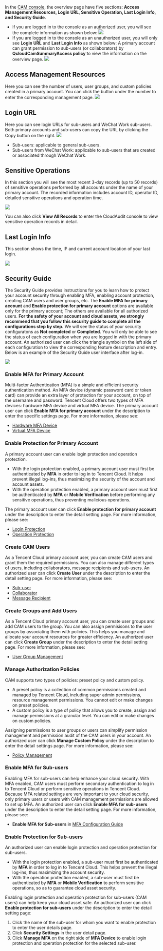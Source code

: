 In the [CAM console](https://intl.cloud.tencent.com/login), the overview page have five sections: **Access Management Resources, Login URL, Sensitive Operation, Last Login Info, and Security Guide**.
- If you are logged in to the console as an authorized user, you will see the complete information as shown below:
![](https://main.qcloudimg.com/raw/d435c8e7cf7ed16659b33d73da41fa01.png) 
<a id="authority"></a>
- If you are logged in to the console as an unauthorized user, you will only see **Login URL** and **Last Login Info** as shown below:
A primary account can grant permission to sub-users (or collaborators) by **QcloudCamSummaryAccess policy** to view the information on the overview page.
![](https://main.qcloudimg.com/raw/43041356d65e8f0076f5846d224847b7.png)

## Access Management Resources
Here you can see the number of users, user groups, and custom policies created in a primary account. You can click the button under the number to enter the corresponding management page.
![](https://main.qcloudimg.com/raw/eb4a27aef033d26e1b5ac2314f6ddf25.png)

## Login URL
Here you can see login URLs for sub-users and WeChat Work sub-users. Both primary accounts and sub-users can copy the URL by clicking the Copy button on the right.
![](https://main.qcloudimg.com/raw/d68b8ed3cfe89966bc1e556a2240edae.png)
- Sub-users: applicable to general sub-users.
- Sub-users from WeChat Work: applicable to sub-users that are created or associated through WeChat Work.

## Sensitive Operations
In this section you will see the most recent 3-day records (up to 50 records) of sensitive operations performed by all accounts under the name of your primary account. The recorded information includes account ID, operator ID, detailed sensitive operations and operation time.

![](https://main.qcloudimg.com/raw/82fdaeb9cb8135c6eef97e64d37db04f.png)

You can also click **View All Records** to enter the CloudAudit console to view sensitive operation records in detail.

## Last Login Info
This section shows the time, IP and current account location of your last login.

![](https://main.qcloudimg.com/raw/e48475cba7fea457c552c30abba5af92.png)
<a id="more"></a>

## Security Guide
The Security Guide provides instructions for you to learn how to protect your account security through enabling MFA, enabling account protection, creating CAM users and user groups, etc.
The **Enable MFA for primary account** and **Enable protection for primary account** options are available only for the primary account;  The others are available for all authorized users.
**For the safety of your account and cloud assets, we strongly recommend that you follow this security guide to complete all the configurations step by step.**
We will see the status of your security configuratons as **Not completed** or **Completed**. You will only be able to see the status of each configuration when you are logged in with the primary account. An authorized user can click the triangle symbol on the left side of each configuration to view the corresponding feature description and entry. Below is an example of the Security Guide user interface after log-in.

![](https://main.qcloudimg.com/raw/8b1276706131c07170af03fcefe54ad0.png)

### Enable MFA for Primary Account
Multi-factor Authentication (MFA) is a simple and efficient security authentication method. An MFA device (dynamic password card or token card) can provide an extra layer of protection for your account, on top of the username and password. Tencent Cloud offers two types of MFA devices: hardware MFA device and virtual MFA device. 
The primary account user can click **Enable MFA for primary account** under the description to enter the specific settings page. For more information, please see:
- [Hardware MFA Device](https://intl.cloud.tencent.com/document/product/378/14520)
- [Virtual MFA Device](https://intl.cloud.tencent.com/document/product/378/14498)

### Enable Protection for Primary Account
A primary account user can enable login protection and operation protection.
- With the login protection enabled, a primary account user must first be authenticated by **MFA** in order to log in to Tencent Cloud. It helps prevent illegal log-ins, thus maximizing the security of the account and account assets.
- With the operation protection enabled, a primary account user must first be authenticated by **MFA** or **Mobile Verification** before performing any sensitive operations, thus preventing malicious operations.

The primary account user can click **Enable protection for primary account** under the description to enter the detail setting page. For more information, please see:
- [Login Protection](https://intl.cloud.tencent.com/document/product/378/8392)
- [Operation Protection](https://intl.cloud.tencent.com/document/product/378/10740)

### Create CAM Users
As a Tencent Cloud primary account user, you can create CAM users and grant them the required permissions. You can also manage different types of users, including collaborators, message recipients and sub-users. 
An authorized user can click **Create User** under the description to enter the detail setting page. For more information, please see:
- [Sub-user](https://intl.cloud.tencent.com/document/product/598/13674)
- [Collaborator](https://intl.cloud.tencent.com/document/product/598/13666)
- [Message Recipient](https://intl.cloud.tencent.com/document/product/598/13667)

### Create Groups and Add Users
As a Tencent Cloud primary account user, you can create user groups and add CAM users to the group. You can also assign permisisons to the user groups by associating them with policies. This helps you manage and allocate your account resources for greater efficiency.
An authorized user can click **Create Group** under the description to enter the detail setting page. For more information, please see:
- [User Group Management](https://intl.cloud.tencent.com/document/product/598/10599)

### Manage Authorization Policies
CAM supports two types of policies: preset policy and custom policy.
- A preset policy is a collection of common permissions created and managed by Tencent Cloud, including super admin permissions, resource management permissions. You cannot edit or make changes on preset policies.
- A custom policy is a type of policy that allows you to create, assign and manage permissions at a granular level. You can edit or make changes on custom policies.

Assigning permissions to user groups or users can simplify permission management and permission audit of the CAM users in your account.
An authorized user can click **Manage Custom Policy** under the  description to enter the detail settings page. For more information, please see:
- [Policy Management](https://intl.cloud.tencent.com/document/product/598/10601)

### Enable MFA for Sub-users
Enabling MFA for sub-users can help enhance your cloud security. With MFA enabled,  CAM users must perform secondary authentication to log in to Tencent Cloud or perform sensitive operations in Tencent Cloud. Because MFA related settings are very important to your cloud security, only primary users or users with CAM management permissions are allowed to set up MFA. 
An authorized user can click **Enable MFA for sub-users** under the description to enter the detail setting page. For more information, please see:
- **Enable MFA for Sub-users** in [MFA Configuration Guide](https://intl.cloud.tencent.com/document/product/598/14985)

### Enable Protection for Sub-users
An authorized user can enable login protection and operation protection for sub-users.
- With the login protection enabled, a sub-user must first be authenticated by **MFA** in order to log in to Tencent Cloud. This helps prevent the illegal log-ins, thus maximizing the account security.
- With the operation protection enabled, a sub-user must first be authenticated by **MFA** or **Mobile Verification** to perform sensitive operations, so as to guarantee cloud asset security.

Enabling login protection and operation protection for sub-users (CAM users) can help keep your cloud asset safe.
An authorized user can click **Enable protection for sub-users**  under the description to enter the detail setting page:
1. Click the name of the sub-user for whom you want to enable protection to enter the user details page.
2. Click **Security Settings** in the user detail page.
3. Click **Manage MFA** on the right side of **MFA Device** to enable login protection and operation protection for the selected sub-user.

